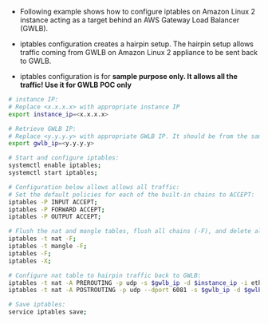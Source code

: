 * Following example shows how to configure iptables on Amazon Linux 2 instance acting as a target behind an AWS Gateway Load Balancer (GWLB). 

* iptables configuration creates a hairpin setup. The hairpin setup allows traffic coming from GWLB on Amazon Linux 2 appliance to be sent back to GWLB.

* iptables configuration is for **sample purpose only. It allows all the traffic! Use it for GWLB POC only** 

```bash
# instance IP:
# Replace <x.x.x.x> with appropriate instance IP
export instance_ip=<x.x.x.x>

# Retrieve GWLB IP:
# Replace <y.y.y.y> with appropriate GWLB IP. It should be from the same AZ as the instance.
export gwlb_ip=<y.y.y.y>

# Start and configure iptables:
systemctl enable iptables;
systemctl start iptables;

# Configuration below allows allows all traffic:
# Set the default policies for each of the built-in chains to ACCEPT:
iptables -P INPUT ACCEPT;
iptables -P FORWARD ACCEPT;
iptables -P OUTPUT ACCEPT;

# Flush the nat and mangle tables, flush all chains (-F), and delete all non-default chains (-X):
iptables -t nat -F;
iptables -t mangle -F;
iptables -F;
iptables -X;

# Configure nat table to hairpin traffic back to GWLB:
iptables -t nat -A PREROUTING -p udp -s $gwlb_ip -d $instance_ip -i eth0 -j DNAT --to-destination $gwlb_ip:6081;
iptables -t nat -A POSTROUTING -p udp --dport 6081 -s $gwlb_ip -d $gwlb_ip -o eth0 -j MASQUERADE;

# Save iptables:
service iptables save;
```